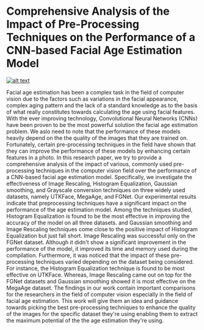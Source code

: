 # Comprehensive Analysis of the Impact of Pre-Processing Techniques on the Performance of a CNN-based Facial Age Estimation Model
[![alt text](https://www.csun.edu/ua/2017logos/csun.png)](https://github.com/xPrajwal/CNN/edit/main/README.md)

Facial age estimation has been a complex task in the field of computer vision due to the factors such as variations in the facial appearance, complex aging pattern and the lack of a standard knowledge as to the basis of what really constitutes towards calculating the age using facial features. With the ever improving technology, Convolutional Neural Networks (CNNs) have been proven to be the most powerful solution the facial age estimation problem. We aslo need to note that the performance of these models heavily depend on the the quality of the images that they are trained on. Fortunately, certain pre-processing techniques in the field have shown that they can improve the performance of these models by enhancing certain features in a photo. In this research paper, we try to provide a comprehensive analysis of the impact of various, commonly used pre-processing techniques in the computer vision field over the performance of a CNN-based facial age estimation model. Specifically, we investigate the effectiveness of Image Rescaling, Histogram Equalization, Gaussian smoothing, and Grayscale conversion techniques on three widely used datasets, namely UTKFace, MegaAge, and FGNet. Our experimental results indicate that preprocessing techniques have a significant impact on the performance of the age estimation model. Among the techniques studied, Histogram Equalization is found to be the most effective in improving the accuracy of the model on all three datasets. and Gaussian smoothing and Image Rescaling techniques come close to the positive impact of Histogram Equalization but just fall short. Image Rescaling was successful only on the FGNet dataset. Although it didn't show a significant improvement in the performance of the model, it improved its time and memory used during the compilation. Furthermore, it was noticed that the impact of these pre-processing techniques varied depending on the dataset being considered. For instance, the Histogram Equalization technique is found to be most effective on UTKFace. Whereas, Image Rescaling came out on top for the FGNet datasets and Gaussian smoothing showed it is most effective on the MegaAge dataset. The findings in our work contain important comparisons for the researchers in the field of computer vision especially in the field of facial age estimation. This work will give them an idea and guidance towards picking the best pre-processing techniques to enhance the quality of the images for the specific dataset they're using enabling them to extract the maximum potential of the the age estimation they're using.
